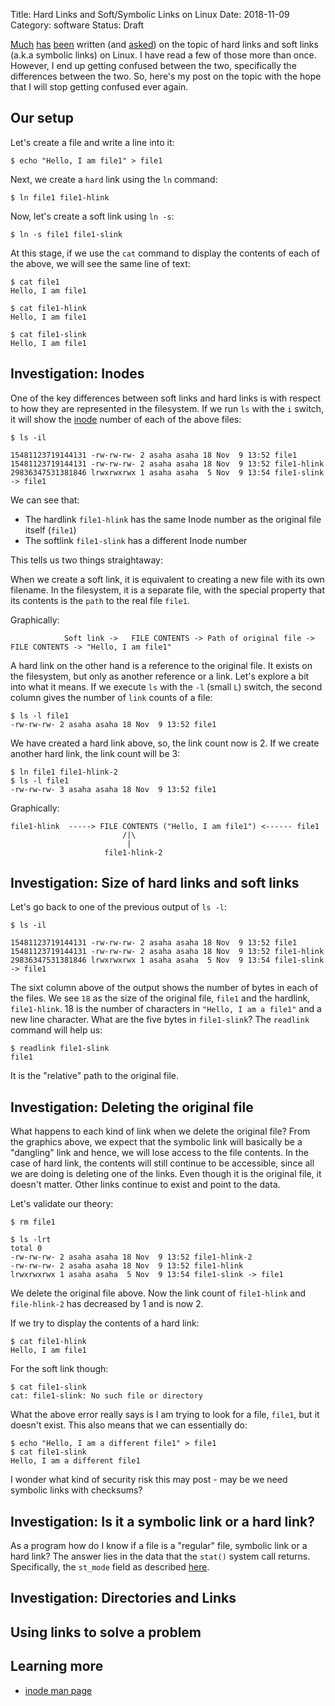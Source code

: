 Title: Hard Links and Soft/Symbolic Links on Linux
Date: 2018-11-09
Category: software
Status: Draft

[Much](https://medium.com/@wendymayorgasegura/what-is-the-difference-between-a-hard-link-and-a-symbolic-link-8c0493041b62) 
[has](https://medium.com/@meghamohan/hard-link-and-symbolic-link-3cad74e5b5dc) [been](https://medium.com/meatandmachines/explaining-the-difference-between-hard-links-symbolic-links-using-bruce-lee-32828832e8d3) written (and [asked](https://stackoverflow.com/questions/185899/what-is-the-difference-between-a-symbolic-link-and-a-hard-link)) 
on the topic of hard links and soft links (a.k.a symbolic links) on Linux. I have read a few of those more than once.
However, I end up getting confused between the two, specifically the differences between the two. So, here's 
my post on the topic with the hope that I will stop getting confused ever again.

## Our setup

Let's create a file and write a line into it:

```
$ echo "Hello, I am file1" > file1
```

Next, we create a `hard` link using the `ln` command:

```
$ ln file1 file1-hlink
```

Now, let's create a soft link using `ln -s`:

```
$ ln -s file1 file1-slink
```

At this stage, if we use the `cat` command to display the contents of each of the above, we
will see the same line of text:

```
$ cat file1
Hello, I am file1

$ cat file1-hlink
Hello, I am file1

$ cat file1-slink
Hello, I am file1
```


## Investigation: Inodes

One of the key differences between soft links and hard links is with respect to how they are represented
in the filesystem. If we run `ls` with the `i` switch, it will show the [inode](https://en.wikipedia.org/wiki/Inode)
number of each of the above files:


```
$ ls -il

15481123719144131 -rw-rw-rw- 2 asaha asaha 18 Nov  9 13:52 file1
15481123719144131 -rw-rw-rw- 2 asaha asaha 18 Nov  9 13:52 file1-hlink
29836347531381846 lrwxrwxrwx 1 asaha asaha  5 Nov  9 13:54 file1-slink -> file1
```

We can see that:

- The hardlink `file1-hlink` has the same Inode number as the original file itself (`file1`)
- The softlink `file1-slink` has a different Inode number

This tells us two things straightaway:

When we create a soft link, it is equivalent to creating a new file with its own filename. In the filesystem, 
it is a separate file, with the special property that its contents is the `path` to the real file `file1`.

Graphically:

```
            Soft link ->   FILE CONTENTS -> Path of original file -> FILE CONTENTS -> "Hello, I am file1"
```

A hard link on the other hand is a reference to the original file. It exists on the filesystem, but only as another
reference or a link. Let's explore a bit into what it means. If we execute `ls` with the `-l` (small `L`) switch, the
second column gives the number of `link` counts of a file:

```
$ ls -l file1
-rw-rw-rw- 2 asaha asaha 18 Nov  9 13:52 file1
```

We have created a hard link above, so, the link count now is 2. If we create another hard link, the link count will be 3:

```
$ ln file1 file1-hlink-2
$ ls -l file1
-rw-rw-rw- 3 asaha asaha 18 Nov  9 13:52 file1
```

Graphically:

```
file1-hlink  -----> FILE CONTENTS ("Hello, I am file1") <------ file1
                         /|\ 
                          |
                     file1-hlink-2
```

## Investigation: Size of hard links and soft links

Let's go back to one of the previous output of `ls -l`:

```
$ ls -il

15481123719144131 -rw-rw-rw- 2 asaha asaha 18 Nov  9 13:52 file1
15481123719144131 -rw-rw-rw- 2 asaha asaha 18 Nov  9 13:52 file1-hlink
29836347531381846 lrwxrwxrwx 1 asaha asaha  5 Nov  9 13:54 file1-slink -> file1
```

The sixt column above of the output shows the number of bytes in each of the files. We see `18` as the size
of the original file, `file1` and the hardlink, `file1-hlink`. 18 is the number of characters in `"Hello, I am a file1"`
and a new line character. What are the five bytes in `file1-slink`? The `readlink` command will help us:

```
$ readlink file1-slink
file1
```
It is the "relative" path to the original file.


## Investigation: Deleting the original file

What happens to each kind of link when we delete the original file? From the graphics above, we expect that the symbolic
link will basically be a "dangling" link and hence, we will lose access to the file contents. In the case of hard link, the contents will still continue to be accessible, since all we are doing is deleting one of the links. Even though it is the original file,
it doesn't matter. Other links continue to exist and point to the data.

Let's validate our theory:

```
$ rm file1

$ ls -lrt
total 0
-rw-rw-rw- 2 asaha asaha 18 Nov  9 13:52 file1-hlink-2
-rw-rw-rw- 2 asaha asaha 18 Nov  9 13:52 file1-hlink
lrwxrwxrwx 1 asaha asaha  5 Nov  9 13:54 file1-slink -> file1
```

We delete the original file above. Now the link count of `file1-hlink` and `file-hlink-2` has decreased by 1 and
is now 2.

If we try to display the contents of a hard link:

```
$ cat file1-hlink
Hello, I am file1
```

For the soft link though:

```
$ cat file1-slink
cat: file1-slink: No such file or directory
```

What the above error really says is I am trying to look for a file, `file1`, but it doesn't exist. This also means that
we can essentially do:

```
$ echo "Hello, I am a different file1" > file1
$ cat file1-slink
Hello, I am a different file1
```

I wonder what kind of security risk this may post - may be we need symbolic links with checksums?

## Investigation: Is it a symbolic link or a hard link?

As a program how do I know if a file is a "regular" file, symbolic link or a hard link? The answer lies in the
data that the `stat()` system call returns. Specifically, the `st_mode` field as described [here](http://man7.org/linux/man-pages/man7/inode.7.html).

## Investigation: Directories and Links

## Using links to solve a problem


## Learning more

- [inode man page](http://man7.org/linux/man-pages/man7/inode.7.html)
